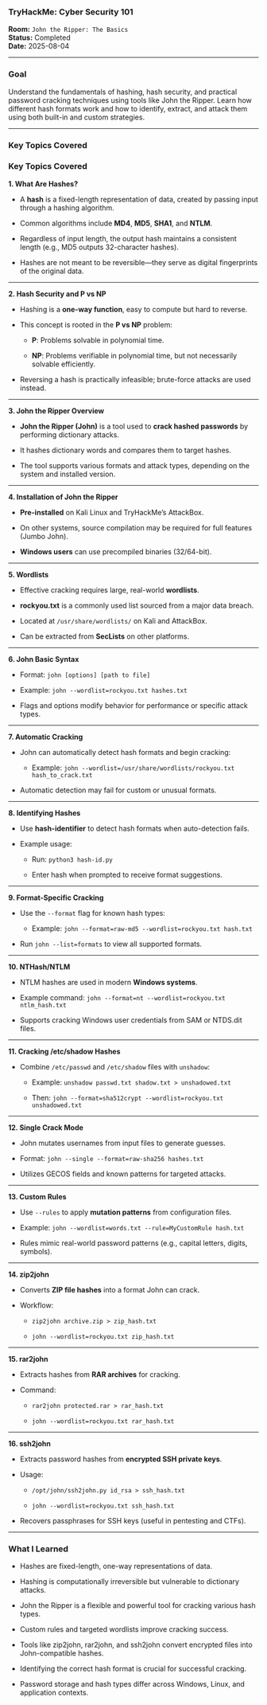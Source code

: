 
### **TryHackMe: Cyber Security 101**

**Room:** `John the Ripper: The Basics`  
**Status:** Completed  
**Date:** 2025-08-04

----------

### **Goal**

Understand the fundamentals of hashing, hash security, and practical password cracking techniques using tools like John the Ripper. Learn how different hash formats work and how to identify, extract, and attack them using both built-in and custom strategies.

---------

### **Key Topics Covered**

### **Key Topics Covered**

**1. What Are Hashes?**

-   A **hash** is a fixed-length representation of data, created by passing input through a hashing algorithm.
    
-   Common algorithms include **MD4**, **MD5**, **SHA1**, and **NTLM**.
    
-   Regardless of input length, the output hash maintains a consistent length (e.g., MD5 outputs 32-character hashes).
    
-   Hashes are not meant to be reversible—they serve as digital fingerprints of the original data.
    

----------

**2. Hash Security and P vs NP**

-   Hashing is a **one-way function**, easy to compute but hard to reverse.
    
-   This concept is rooted in the **P vs NP** problem:
    
    -   **P**: Problems solvable in polynomial time.
        
    -   **NP**: Problems verifiable in polynomial time, but not necessarily solvable efficiently.
        
-   Reversing a hash is practically infeasible; brute-force attacks are used instead.
    

----------

**3. John the Ripper Overview**

-   **John the Ripper (John)** is a tool used to **crack hashed passwords** by performing dictionary attacks.
    
-   It hashes dictionary words and compares them to target hashes.
    
-   The tool supports various formats and attack types, depending on the system and installed version.
    

----------

**4. Installation of John the Ripper**

-   **Pre-installed** on Kali Linux and TryHackMe’s AttackBox.
    
-   On other systems, source compilation may be required for full features (Jumbo John).
    
-   **Windows users** can use precompiled binaries (32/64-bit).
    

----------

**5. Wordlists**

-   Effective cracking requires large, real-world **wordlists**.
    
-   **rockyou.txt** is a commonly used list sourced from a major data breach.
    
-   Located at `/usr/share/wordlists/` on Kali and AttackBox.
    
-   Can be extracted from **SecLists** on other platforms.
    

----------

**6. John Basic Syntax**

-   Format: `john [options] [path to file]`
    
-   Example: `john --wordlist=rockyou.txt hashes.txt`
    
-   Flags and options modify behavior for performance or specific attack types.
    

----------

**7. Automatic Cracking**

-   John can automatically detect hash formats and begin cracking:
    
    -   Example: `john --wordlist=/usr/share/wordlists/rockyou.txt hash_to_crack.txt`
        
-   Automatic detection may fail for custom or unusual formats.
    

----------

**8. Identifying Hashes**

-   Use **hash-identifier** to detect hash formats when auto-detection fails.
    
-   Example usage:
    
    -   Run: `python3 hash-id.py`
        
    -   Enter hash when prompted to receive format suggestions.
        

----------

**9. Format-Specific Cracking**

-   Use the `--format` flag for known hash types:
    
    -   Example: `john --format=raw-md5 --wordlist=rockyou.txt hash.txt`
        
-   Run `john --list=formats` to view all supported formats.
    

----------

**10. NTHash/NTLM**

-   NTLM hashes are used in modern **Windows systems**.
    
-   Example command: `john --format=nt --wordlist=rockyou.txt ntlm_hash.txt`
    
-   Supports cracking Windows user credentials from SAM or NTDS.dit files.
    

----------

**11. Cracking /etc/shadow Hashes**

-   Combine `/etc/passwd` and `/etc/shadow` files with `unshadow`:
    
    -   Example: `unshadow passwd.txt shadow.txt > unshadowed.txt`
        
    -   Then: `john --format=sha512crypt --wordlist=rockyou.txt unshadowed.txt`
        

----------

**12. Single Crack Mode**

-   John mutates usernames from input files to generate guesses.
    
-   Format: `john --single --format=raw-sha256 hashes.txt`
    
-   Utilizes GECOS fields and known patterns for targeted attacks.
    

----------

**13. Custom Rules**

-   Use `--rules` to apply **mutation patterns** from configuration files.
    
-   Example: `john --wordlist=words.txt --rule=MyCustomRule hash.txt`
    
-   Rules mimic real-world password patterns (e.g., capital letters, digits, symbols).
    

----------

**14. zip2john**

-   Converts **ZIP file hashes** into a format John can crack.
    
-   Workflow:
    
    -   `zip2john archive.zip > zip_hash.txt`
        
    -   `john --wordlist=rockyou.txt zip_hash.txt`
        

----------

**15. rar2john**

-   Extracts hashes from **RAR archives** for cracking.
    
-   Command:
    
    -   `rar2john protected.rar > rar_hash.txt`
        
    -   `john --wordlist=rockyou.txt rar_hash.txt`
        

----------

**16. ssh2john**

-   Extracts password hashes from **encrypted SSH private keys**.
    
-   Usage:
    
    -   `/opt/john/ssh2john.py id_rsa > ssh_hash.txt`
        
    -   `john --wordlist=rockyou.txt ssh_hash.txt`
        
-   Recovers passphrases for SSH keys (useful in pentesting and CTFs).
    

----------

### **What I Learned**

-   Hashes are fixed-length, one-way representations of data.
    
-   Hashing is computationally irreversible but vulnerable to dictionary attacks.
    
-   John the Ripper is a flexible and powerful tool for cracking various hash types.
    
-   Custom rules and targeted wordlists improve cracking success.
    
-   Tools like zip2john, rar2john, and ssh2john convert encrypted files into John-compatible hashes.
    
-   Identifying the correct hash format is crucial for successful cracking.
    
-   Password storage and hash types differ across Windows, Linux, and application contexts.
